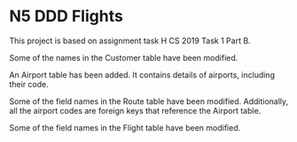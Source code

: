 # N5 DDD Flights

This project is based on assignment task H CS 2019 Task 1 Part B.

Some of the names in the Customer table have been modified.

An Airport table has been added.  It contains details of airports, including their code.

Some of the field names in the Route table have been modified.  Additionally, all the airport codes are foreign keys that reference the Airport table.

Some of the field names in the Flight table have been modified.